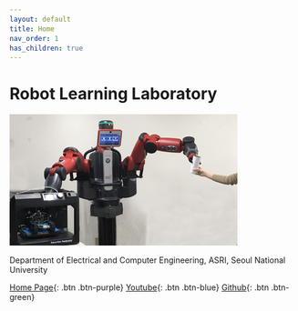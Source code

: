 ```yaml
---
layout: default
title: Home
nav_order: 1
has_children: true
---
```


# Robot Learning Laboratory

![](media/rllab_home.png)

Department of Electrical and Computer Engineering, ASRI, Seoul National University 

[Home Page](https://rllab.snu.ac.kr){: .btn  .btn-purple}
[Youtube](https://rllab.snu.ac.kr){: .btn .btn-blue}
[Github](https://rllab.snu.ac.kr){: .btn .btn-green}


